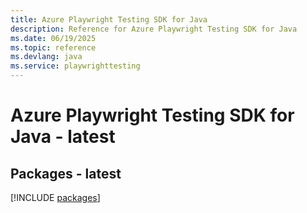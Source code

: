 ```yaml
---
title: Azure Playwright Testing SDK for Java
description: Reference for Azure Playwright Testing SDK for Java
ms.date: 06/19/2025
ms.topic: reference
ms.devlang: java
ms.service: playwrighttesting
---
```

# Azure Playwright Testing SDK for Java - latest
## Packages - latest
[!INCLUDE [packages](playwright-testing-index.md)]